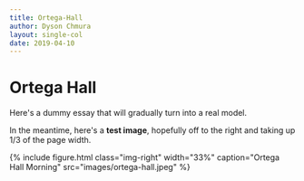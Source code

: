 ```yaml
---
title: Ortega-Hall
author: Dyson Chmura
layout: single-col
date: 2019-04-10
---
```



# Ortega Hall

Here's a dummy essay that will gradually turn into a real model.

In the meantime, here's a **test image**, hopefully off to the right and taking up 1/3 of the page width.

{% include figure.html class="img-right" width="33%" caption="Ortega Hall Morning" src="images/ortega-hall.jpeg" %}
